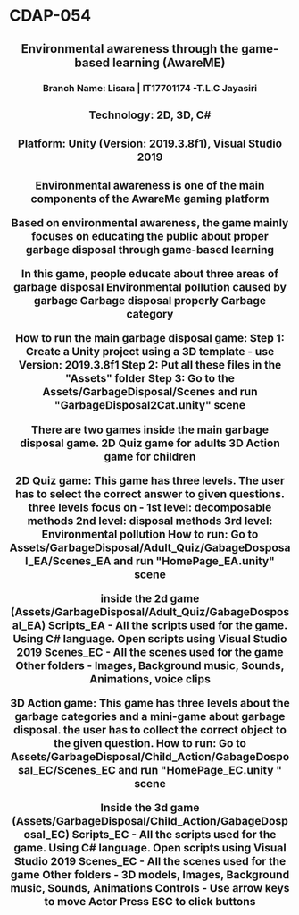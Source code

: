 # CDAP-054

<h2><center>Environmental awareness through the game-based learning (AwareME)<center/></h2>
  
<h3><center>Branch Name: Lisara | IT17701174 -T.L.C Jayasiri<h3/><center/>
  
<h4><center>Technology: 2D, 3D, C# <center/><h4/>
  
<h4><center>Platform: Unity (Version: 2019.3.8f1), Visual Studio 2019<center/><h4/>

Environmental awareness is one of the main components of the AwareMe gaming platform 

Based on environmental awareness, the game mainly focuses on educating the public about proper garbage disposal through game-based learning

In this game, people educate about three areas of garbage disposal
Environmental pollution caused by garbage
Garbage disposal properly
Garbage category

How to run the main garbage disposal game: 
Step 1: Create a Unity project using a 3D template - use Version: 2019.3.8f1 
Step 2: Put all these files in the "Assets" folder 
Step 3: Go to the Assets/GarbageDisposal/Scenes and run "GarbageDisposal2Cat.unity" scene

There are two games inside the main garbage disposal game.
2D Quiz game for adults 
3D Action game for children

2D Quiz game: 
This game has three levels. The user has to select the correct answer to given questions. three levels focus on -
1st level: decomposable methods
2nd level: disposal methods
3rd level: Environmental pollution
How to run: Go to Assets/GarbageDisposal/Adult_Quiz/GabageDosposal_EA/Scenes_EA and run "HomePage_EA.unity" scene

inside the 2d game (Assets/GarbageDisposal/Adult_Quiz/GabageDosposal_EA)
Scripts_EA - All the scripts used for the game. Using C# language. Open scripts using Visual Studio 2019
Scenes_EC - All the scenes used for the game
Other folders - Images, Background music, Sounds, Animations, voice clips

3D Action game:
This game has three levels about the garbage categories and a mini-game about garbage disposal. the user has to collect the correct object to the given question. 
How to run: Go to Assets/GarbageDisposal/Child_Action/GabageDosposal_EC/Scenes_EC and run "HomePage_EC.unity " scene

Inside the 3d game (Assets/GarbageDisposal/Child_Action/GabageDosposal_EC)
Scripts_EC - All the scripts used for the game. Using C# language. Open scripts using Visual Studio 2019
Scenes_EC - All the scenes used for the game
Other folders - 3D models, Images, Background music, Sounds, Animations
Controls - 
Use arrow keys to move Actor
Press ESC to click buttons 
